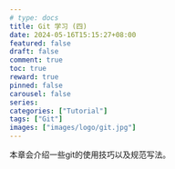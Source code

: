 ```yaml
---
# type: docs 
title: Git 学习 (四)
date: 2024-05-16T15:15:27+08:00
featured: false
draft: false
comment: true
toc: true
reward: true
pinned: false
carousel: false
series:
categories: ["Tutorial"]
tags: ["Git"]
images: ["images/logo/git.jpg"]
---
```


本章会介绍一些git的使用技巧以及规范写法。

<!--more-->

